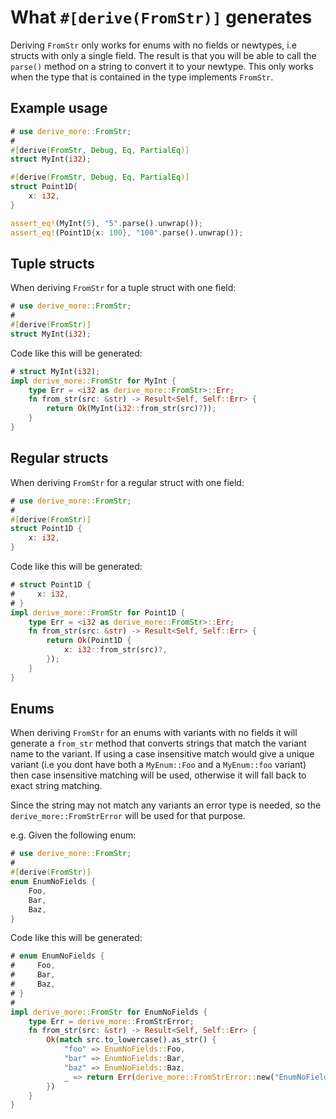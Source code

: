 # What `#[derive(FromStr)]` generates

Deriving `FromStr` only works for enums with no fields
or newtypes, i.e structs with only a single
field. The result is that you will be able to call the `parse()` method on a
string to convert it to your newtype. This only works when the type that is
contained in the type implements `FromStr`.




## Example usage

```rust
# use derive_more::FromStr;
#
#[derive(FromStr, Debug, Eq, PartialEq)]
struct MyInt(i32);

#[derive(FromStr, Debug, Eq, PartialEq)]
struct Point1D{
    x: i32,
}

assert_eq!(MyInt(5), "5".parse().unwrap());
assert_eq!(Point1D{x: 100}, "100".parse().unwrap());
```




## Tuple structs

When deriving `FromStr` for a tuple struct with one field:

```rust
# use derive_more::FromStr;
#
#[derive(FromStr)]
struct MyInt(i32);
```

Code like this will be generated:

```rust
# struct MyInt(i32);
impl derive_more::FromStr for MyInt {
    type Err = <i32 as derive_more::FromStr>::Err;
    fn from_str(src: &str) -> Result<Self, Self::Err> {
        return Ok(MyInt(i32::from_str(src)?));
    }
}
```




## Regular structs

When deriving `FromStr` for a regular struct with one field:

```rust
# use derive_more::FromStr;
#
#[derive(FromStr)]
struct Point1D {
    x: i32,
}
```

Code like this will be generated:

```rust
# struct Point1D {
#     x: i32,
# }
impl derive_more::FromStr for Point1D {
    type Err = <i32 as derive_more::FromStr>::Err;
    fn from_str(src: &str) -> Result<Self, Self::Err> {
        return Ok(Point1D {
            x: i32::from_str(src)?,
        });
    }
}
```




## Enums

When deriving `FromStr` for an enums with variants with no fields it will
generate a `from_str` method that converts strings that match the variant name
to the variant. If using a case insensitive match would give a unique variant
(i.e you dont have both a `MyEnum::Foo` and a `MyEnum::foo` variant) then case
insensitive matching will be used, otherwise it will fall back to exact string
matching.

Since the string may not match any variants an error type is needed, so the
`derive_more::FromStrError` will be used for that purpose.

e.g. Given the following enum:

```rust
# use derive_more::FromStr;
#
#[derive(FromStr)]
enum EnumNoFields {
    Foo,
    Bar,
    Baz,
}
```

Code like this will be generated:

```rust
# enum EnumNoFields {
#     Foo,
#     Bar,
#     Baz,
# }
#
impl derive_more::FromStr for EnumNoFields {
    type Err = derive_more::FromStrError;
    fn from_str(src: &str) -> Result<Self, Self::Err> {
        Ok(match src.to_lowercase().as_str() {
            "foo" => EnumNoFields::Foo,
            "bar" => EnumNoFields::Bar,
            "baz" => EnumNoFields::Baz,
            _ => return Err(derive_more::FromStrError::new("EnumNoFields")),
        })
    }
}
```
